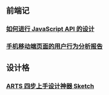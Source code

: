 ## 前端记

### [如何进行 JavaScript API 的设计](http://gold.xitu.io/entry/56fa209939b0570054128123)

### [手机移动端页面的用户行为分析报告](http://gold.xitu.io/entry/56f900111ea4930059205721)

## 设计格

### [ARTS 四步上手设计神器 Sketch](http://gold.xitu.io/entry/56f95e1639b05700540c6927)